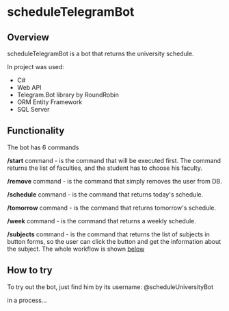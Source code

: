 <h1>scheduleTelegramBot</h1>
<h2>Overview</h2>
<div>
    <p>scheduleTelegramBot is a bot that returns the university schedule.</p>
    <p>In project was used:</p>
    <ul>
        <li>C#</li>
        <li>Web API</li>
        <li>Telegram.Bot library by RoundRobin</li>
        <li>ORM Entity Framework</li>
        <li>SQL Server</li>
    </ul>
</div>
<div>
    <h2>Functionality</h2>
    <p>The bot has 6 commands</p>
    <p><b>/start</b> command -  is the command that will be executed first. The command returns the list of faculties, and the student has to choose his faculty.</p>
    <p><b>/remove</b> command - is the command that simply removes the user from DB.</p>
    <p><b>/schedule</b> command - is the command that returns today's schedule.</p>
    <p><b>/tomorrow</b> command - is the command that returns tomorrow's schedule.</p>
    <p><b>/week</b> command - is the command that returns a weekly schedule.</p>
    <p><b>/subjects</b> command - is the command that returns the list of subjects in button forms, so the user can click the button and get the information about the subject.
        The whole workflow is shown <a href="#workflow">below</a></p>
</div>
<div>
    <h2>How to try</h2>
    <p>To try out the bot, just find him by its username: @scheduleUniversityBot</p>
</div>
<div id="workflow">
<p>in a process...</p>
</div>